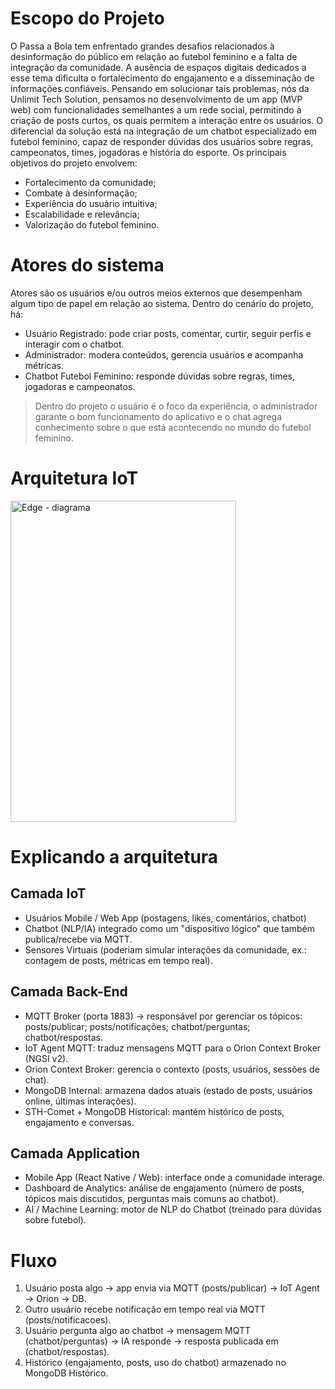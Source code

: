 # Escopo do Projeto

O Passa a Bola tem enfrentado grandes desafios relacionados à desinformação do público em relação ao futebol feminino e a falta de integração da comunidade. A ausência de espaços digitais dedicados a esse tema dificulta o fortalecimento do engajamento e a disseminação de informações confiáveis.
Pensando em solucionar tais problemas, nós da Unlimit Tech Solution, pensamos no desenvolvimento de um app (MVP web) com funcionalidades semelhantes a um rede social, permitindo a criação de posts curtos, os quais permitem a interação entre os usuários. O diferencial da solução está na integração de um chatbot especializado em futebol feminino, capaz de responder dúvidas dos usuários sobre regras, campeonatos, times, jogadoras e história do esporte.
Os principais objetivos do projeto envolvem:
- Fortalecimento da comunidade;
- Combate à desinformação;
- Experiência do usuário intuitiva;
- Escalabilidade e relevância;
- Valorização do futebol feminino.

# Atores do sistema
Atores são os usuários e/ou outros meios externos que desempenham algum tipo de papel em relação ao sistema. Dentro do cenário do projeto, há:
- Usuário Registrado: pode criar posts, comentar, curtir, seguir perfis e interagir com o chatbot.
- Administrador: modera conteúdos, gerencia usuários e acompanha métricas.
- Chatbot Futebol Feminino: responde dúvidas sobre regras, times, jogadoras e campeonatos.

> Dentro do projeto o usuário é o foco da experiência, o administrador garante o bom funcionamento do aplicativo e o chat agrega conhecimento sobre o que está acontecendo no mundo do futebol feminino.

# Arquitetura IoT
<img width="361" height="514" alt="Edge - diagrama" src="https://github.com/user-attachments/assets/8168980d-a44c-44e6-a7f4-ed9d2a6285eb" />

# Explicando a arquitetura 
## Camada IoT
- Usuários Mobile / Web App (postagens, likes, comentários, chatbot)
- Chatbot (NLP/IA) integrado como um "dispositivo lógico" que também publica/recebe via MQTT.
- Sensores Virtuais (poderiam simular interações da comunidade, ex.: contagem de posts, métricas em tempo real).

## Camada Back-End
- MQTT Broker (porta 1883) → responsável por gerenciar os tópicos: posts/publicar; posts/notificações; chatbot/perguntas; chatbot/respostas.
- IoT Agent MQTT: traduz mensagens MQTT para o Orion Context Broker (NGSI v2).
- Orion Context Broker: gerencia o contexto (posts, usuários, sessões de chat).
- MongoDB Internal: armazena dados atuais (estado de posts, usuários online, últimas interações).
- STH-Comet + MongoDB Historical: mantém histórico de posts, engajamento e conversas.

## Camada Application
- Mobile App (React Native / Web): interface onde a comunidade interage.
- Dashboard de Analytics: análise de engajamento (número de posts, tópicos mais discutidos, perguntas mais comuns ao chatbot).
- AI / Machine Learning: motor de NLP do Chatbot (treinado para dúvidas sobre futebol).

# Fluxo 
1. Usuário posta algo → app envia via MQTT (posts/publicar) → IoT Agent → Orion → DB.
2. Outro usuário recebe notificação em tempo real via MQTT (posts/notificacoes).
3. Usuário pergunta algo ao chatbot → mensagem MQTT (chatbot/perguntas) → IA responde → resposta publicada em (chatbot/respostas).
4. Histórico (engajamento, posts, uso do chatbot) armazenado no MongoDB Histórico.
